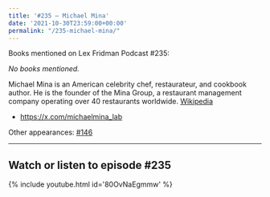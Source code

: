 ```yaml
---
title: '#235 – Michael Mina'
date: '2021-10-30T23:59:00+00:00'
permalink: "/235-michael-mina/"
---
```


Books mentioned on Lex Fridman Podcast #235:

*No books mentioned.*

Michael Mina is an American celebrity chef, restaurateur, and cookbook author. He is the founder of the Mina Group, a restaurant management company operating over 40 restaurants worldwide. <a href="https://en.wikipedia.org/wiki/Michael_Mina" target="_blank">Wikipedia</a>

- <a href="https://x.com/michaelmina_lab" target="_blank">https://x.com/michaelmina_lab</a>

Other appearances: [\#146](/146-michael-mina/)

- - - - - -

## Watch or listen to episode #235

{% include youtube.html id='80OvNaEgmmw' %}